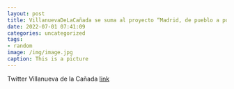 ```yaml
---
layout: post
title: VillanuevaDeLaCañada se suma al proyecto “Madrid, de pueblo a pueblo”,  promovido por la @aibGastro, con el patrocinio de la @C...
date: 2022-07-01 07:41:09
categories: uncategorized
tags:
- random
image: /img/image.jpg
caption: This is a picture
---
```

Twitter Villanueva de la Cañada [link](https://twitter.com/AytoVDLCanada/status/1542497608115027973)
